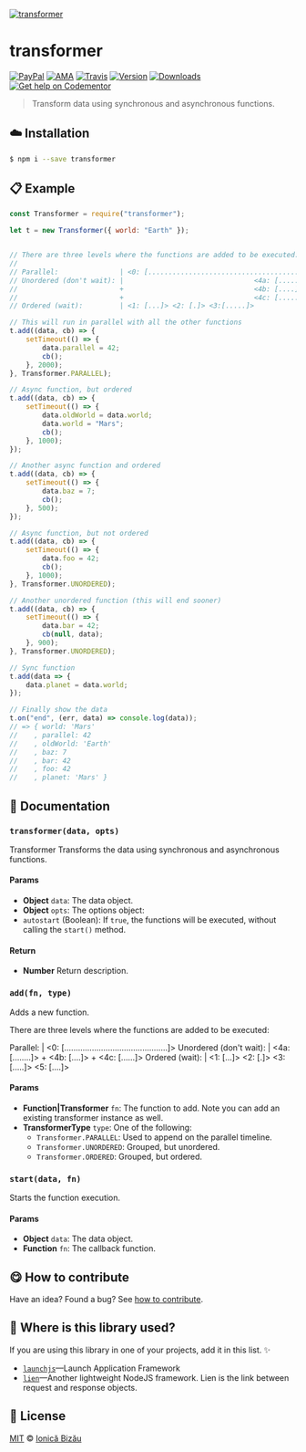 
[![transformer](http://i.imgur.com/2QzGSBl.png)](#)

# transformer

 [![PayPal](https://img.shields.io/badge/%24-paypal-f39c12.svg)][paypal-donations] [![AMA](https://img.shields.io/badge/ask%20me-anything-1abc9c.svg)](https://github.com/IonicaBizau/ama) [![Travis](https://img.shields.io/travis/IonicaBizau/transformer.svg)](https://travis-ci.org/IonicaBizau/transformer/) [![Version](https://img.shields.io/npm/v/transformer.svg)](https://www.npmjs.com/package/transformer) [![Downloads](https://img.shields.io/npm/dt/transformer.svg)](https://www.npmjs.com/package/transformer) [![Get help on Codementor](https://cdn.codementor.io/badges/get_help_github.svg)](https://www.codementor.io/johnnyb?utm_source=github&utm_medium=button&utm_term=johnnyb&utm_campaign=github)

> Transform data using synchronous and asynchronous functions.

## :cloud: Installation

```sh
$ npm i --save transformer
```


## :clipboard: Example



```js
const Transformer = require("transformer");

let t = new Transformer({ world: "Earth" });


// There are three levels where the functions are added to be executed:
//
// Parallel:               | <0: [.............................................]>
// Unordered (don't wait): |                                <4a: [........]>
//                         +                                <4b: [....]>
//                         +                                <4c: [......]>
// Ordered (wait):         | <1: [...]> <2: [.]> <3:[.....]>                <5: [....]>

// This will run in parallel with all the other functions
t.add((data, cb) => {
    setTimeout(() => {
        data.parallel = 42;
        cb();
    }, 2000);
}, Transformer.PARALLEL);

// Async function, but ordered
t.add((data, cb) => {
    setTimeout(() => {
        data.oldWorld = data.world;
        data.world = "Mars";
        cb();
    }, 1000);
});

// Another async function and ordered
t.add((data, cb) => {
    setTimeout(() => {
        data.baz = 7;
        cb();
    }, 500);
});

// Async function, but not ordered
t.add((data, cb) => {
    setTimeout(() => {
        data.foo = 42;
        cb();
    }, 1000);
}, Transformer.UNORDERED);

// Another unordered function (this will end sooner)
t.add((data, cb) => {
    setTimeout(() => {
        data.bar = 42;
        cb(null, data);
    }, 900);
}, Transformer.UNORDERED);

// Sync function
t.add(data => {
    data.planet = data.world;
});

// Finally show the data
t.on("end", (err, data) => console.log(data));
// => { world: 'Mars'
//    , parallel: 42
//    , oldWorld: 'Earth'
//    , baz: 7
//    , bar: 42
//    , foo: 42
//    , planet: 'Mars' }
```

## :memo: Documentation


### `transformer(data, opts)`
Transformer
Transforms the data using synchronous and asynchronous functions.

#### Params
- **Object** `data`: The data object.
- **Object** `opts`: The options object:
 - `autostart` (Boolean): If `true`, the functions will be executed,
   without calling the `start()` method.

#### Return
- **Number** Return description.

### `add(fn, type)`
Adds a new function.

There are three levels where the functions are added to be executed:

Parallel:               | <0: [.............................................]>
Unordered (don't wait): |                                <4a: [........]>
                        +                                <4b: [....]>
                        +                                <4c: [......]>
Ordered (wait):         | <1: [...]> <2: [.]> <3:[.....]>                <5: [....]>

#### Params
- **Function|Transformer** `fn`: The function to add. Note you can add an existing transformer instance as well.
- **TransformerType** `type`: One of the following:
   - `Transformer.PARALLEL`: Used to append on the parallel timeline.
   - `Transformer.UNORDERED`: Grouped, but unordered.
   - `Transformer.ORDERED`: Grouped, but ordered.

### `start(data, fn)`
Starts the function execution.

#### Params
- **Object** `data`: The data object.
- **Function** `fn`: The callback function.



## :yum: How to contribute
Have an idea? Found a bug? See [how to contribute][contributing].

## :dizzy: Where is this library used?
If you are using this library in one of your projects, add it in this list. :sparkles:


 - [`launchjs`](https://npmjs.com/package/launchjs)—Launch Application Framework
 - [`lien`](https://github.com/LienJS/Lien)—Another lightweight NodeJS framework. Lien is the link between request and response objects.

## :scroll: License

[MIT][license] © [Ionică Bizău][website]

[paypal-donations]: https://www.paypal.com/cgi-bin/webscr?cmd=_s-xclick&hosted_button_id=RVXDDLKKLQRJW
[donate-now]: http://i.imgur.com/6cMbHOC.png

[license]: http://showalicense.com/?fullname=Ionic%C4%83%20Biz%C4%83u%20%3Cbizauionica%40gmail.com%3E%20(http%3A%2F%2Fionicabizau.net)&year=2016#license-mit
[website]: http://ionicabizau.net
[contributing]: /CONTRIBUTING.md
[docs]: /DOCUMENTATION.md
